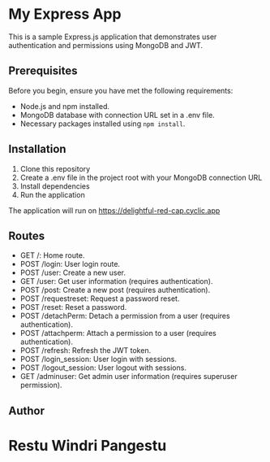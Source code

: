 # My Express App

This is a sample Express.js application that demonstrates user authentication and permissions using MongoDB and JWT.

## Prerequisites

Before you begin, ensure you have met the following requirements:

- Node.js and npm installed.
- MongoDB database with connection URL set in a .env file.
- Necessary packages installed using `npm install`.

## Installation

1. Clone this repository
2. Create a .env file in the project root with your MongoDB connection URL
3. Install dependencies
4. Run the application

The application will run on https://delightful-red-cap.cyclic.app

## Routes
-  GET /: Home route.
-  POST /login: User login route.
-  POST /user: Create a new user.
-  GET /user: Get user information (requires authentication).
-  POST /post: Create a new post (requires authentication).
-  POST /requestreset: Request a password reset.
-  POST /reset: Reset a password.
-  POST /detachPerm: Detach a permission from a user (requires authentication).
-  POST /attachperm: Attach a permission to a user (requires authentication).
-  POST /refresh: Refresh the JWT token.
-  POST /login_session: User login with sessions.
-  POST /logout_session: User logout with sessions.
-  GET /adminuser: Get admin user information (requires superuser permission).

##  Author
# Restu Windri Pangestu

